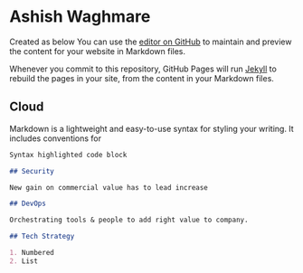 # Ashish Waghmare

Created as below
You can use the [editor on GitHub](https://github.com/ashishWaghmare/ashishwaghmare.github.io/edit/master/index.md) to maintain and preview the content for your website in Markdown files.

Whenever you commit to this repository, GitHub Pages will run [Jekyll](https://jekyllrb.com/) to rebuild the pages in your site, from the content in your Markdown files.

## Cloud

Markdown is a lightweight and easy-to-use syntax for styling your writing. It includes conventions for

```markdown
Syntax highlighted code block

## Security

New gain on commercial value has to lead increase

## DevOps 

Orchestrating tools & people to add right value to company.

## Tech Strategy

1. Numbered
2. List

